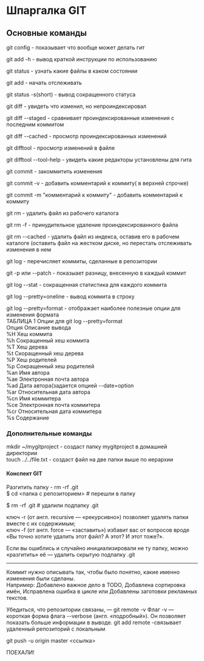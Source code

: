 # Шпаргалка GIT

## Основные команды

git config - показывает что вообще может делать гит 
 
git add -h - вывод краткой инструкции по использованию 
 
git status - узнать какие файлы в каком состоянии  

git add <name> - начать отслеживать <name>  

git status -s(short) - вывод сокращенного статуса   

git diff - увидеть что изменил, но непроиндексировал   

git diff --staged - сравнивает проиндексированные изменения с последним коммитом  

git diff --cached - просмотр проиндексированных изменений   

git difftool - просмотр изменений в файле   

git difftool --tool-help - увидеть какие редакторы установлены для гита  

git commit - закоммитить изменения   

git commit -v - добавить комментарий к коммиту( в верхней строчке)  

git commit -m "комментарий к коммиту" - добавить комментарий к коммиту  

git rm - удалить файл из рабочего каталога  

git rm -f - принудительное удаление проиндексированного файла  

git rm --cached - удалить файл из индекса, оставив его в рабочем каталоге (оставить файл на жестком диске, но перестать отслеживать изменения в нем   

git log - перечисляет коммиты, сделанные в репозитории   

git -p или --patch - показыает разницу, внесенную в каждый коммит   

git log --stat - сокращенная статистика для каждого коммита
   
git log --pretty=oneline - вывод коммита в строку   

git log --pretty=format - отображает наиболее полезные опции для изменения формата   
          ТАБЛИЦА 1  Опции для git log --pretty=format   
      Опция             Описание вывода   
      %H              Хеш коммита   
      %h              Сокращенный хеш коммита  
      %T              Хеш дерева   
      %t               Скоращенный хеш дерева  
      %P               Хеш родителей   
      %p               Сокращенный хеш родителей   
      %an             Имя автора  
      %ae             Электронная почта автора  
      %ad             Дата автора(задается опцией --date=option   
      %ar             Относительная дата автора   
      %cn             Имя коммитера   
      %ce             Электронная почта коммитера   
      %cr             Относительная дата коммитера   
      %s               Содержание  
### Дополнительные команды 

mkdir ~/mygitproject - создаст папку mygitproject в домашней директории   
touch ../../file.txt - создаст файл на две папки выше по иерархии  

#### Конспект GIT

Разгитить папку - rm -rf .git  
   $ cd <папка с репозиторием> # перешли в папку  
                            
$ rm -rf .git # удалили подпапку .git                

ключ -r (от англ. recursive — «рекурсивно») позволяет удалять папки вместе с их содержимым;  
ключ -f (от англ. force — «заставить») избавит вас от вопросов вроде «Вы точно хотите удалить этот файл? А этот? И этот тоже?».  
  
Если вы ошиблись и случайно инициализировали не ту папку, можно «разгитить» её — удалить скрытую подпапку .git  
_______________________________________________________  

Коммит нужно описывать так, чтобы было понятно, какие именно изменения были сделаны.  
Например: Добавлено важное дело в TODO, Добавлена сортировка имён,
 Исправлена ошибка в цикле или Добавлены заготовки рекламных текстов.


Убедиться, что репозитории связаны, — git remote -v
Флаг -v — короткая форма флага --verbose (англ. «подробный»).
Он позволяет показать больше информации в выводе.
git add remote -связывает удаленный репозиторий с локальным

git push -u origin master <ссылка>

ПОЕХАЛИ!
